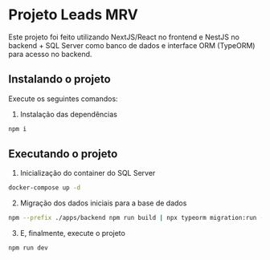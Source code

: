 # Projeto Leads MRV

Este projeto foi feito utilizando NextJS/React no frontend e NestJS no backend + SQL Server como banco de dados e interface ORM (TypeORM) para acesso no backend.

## Instalando o projeto

Execute os seguintes comandos:

1. Instalação das dependências

```sh
npm i
```

## Executando o projeto

1. Inicialização do container do SQL Server

```sh
docker-compose up -d
```

2. Migração dos dados iniciais para a base de dados

```sh
npm --prefix ./apps/backend npm run build | npx typeorm migration:run -d ./apps/backend/dist/shared/database/typeorm/data-source.js
```

3. E, finalmente, execute o projeto

```sh
npm run dev
```